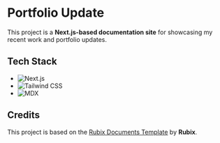 # Portfolio Update

This project is a **Next.js-based documentation site** for showcasing my recent work and portfolio updates.

## Tech Stack

- ![Next.js](https://img.shields.io/badge/Next.js-000000?style=flat&logo=nextdotjs&logoColor=white)
- ![Tailwind CSS](https://img.shields.io/badge/Tailwind_CSS-38B2AC?style=flat&logo=tailwind-css&logoColor=white)
- ![MDX](https://img.shields.io/badge/MDX-1B1F24?style=flat&logo=mdx&logoColor=white)

## Credits

This project is based on the [Rubix Documents Template](https://github.com/rubixvi/rubix-documents) by **Rubix**.
